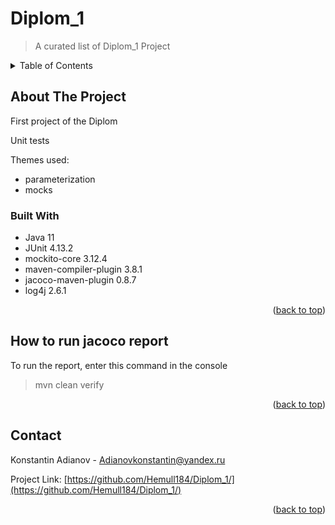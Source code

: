 ﻿# Diplom_1

> A curated list of Diplom_1 Project


<!-- TABLE OF CONTENTS -->
<details>
  <summary>Table of Contents</summary>
  <ol>
    <li>
      <a href="#about-the-project">About The Project</a>
      <ul>
        <li><a href="#built-with">Built With</a></li>
      </ul>
    </li>
    <li>
      <a href="#How-to-run-jacoco-report">How to run jacoco report</a>
    </li>
    <li><a href="#contact">Contact</a></li>
  </ol>
</details>



<!-- ABOUT THE PROJECT -->
## About The Project

First project of the Diplom

Unit tests

Themes used:
* parameterization
* mocks


### Built With

* Java 11
* JUnit                   4.13.2
* mockito-core            3.12.4
* maven-compiler-plugin   3.8.1
* jacoco-maven-plugin     0.8.7
* log4j                   2.6.1


<p align="right">(<a href="#readme-top">back to top</a>)</p>




<!-- USAGE EXAMPLES -->
## How to run jacoco report

To run the report, enter this command in the console

> mvn clean verify



<p align="right">(<a href="#readme-top">back to top</a>)</p>


<!-- CONTACT -->
## Contact

Konstantin Adianov  -  Adianovkonstantin@yandex.ru

Project Link: [https://github.com/Hemull184/Diplom_1/](https://github.com/Hemull184/Diplom_1/)

<p align="right">(<a href="#readme-top">back to top</a>)</p>